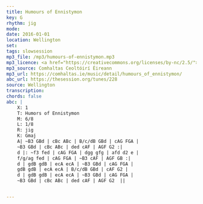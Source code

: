 ```yaml
---
title: Humours of Ennistymon
key: G
rhythm: jig
mode:
date: 2016-01-01
location: Wellington
set:
tags: slowsession 
mp3_file: /mp3/humours-of-ennistymon.mp3
mp3_licence: <a href="https://creativecommons.org/licenses/by-nc/2.5/">CC-BY-NC-2.5</a>
mp3_source: Comhaltas Ceoltóirí Éireann
mp3_url: https://comhaltas.ie/music/detail/humours_of_ennistymon/
abc_url: https://thesession.org/tunes/228
source: Wellington
transcription:
chords: false
abc: |
    X: 1
    T: Humors of Ennistymon
    M: 6/8
    L: 1/8
    R: jig
    K: Gmaj
    A| ~B3 GBd | cBc ABc | B/c/dB GBd | cAG FGA |
    ~B3 GBd | cBc ABc | ded cAF | AGF G2 :|
    d |: ~f3 fed | cAG FGA | dgg gfg | afd d2 e |
    f/g/ag fed | cAG FGA | ~B3 cAF | AGF GB :|
    d | gdB gdB | ecA ecA | ~B3 GBd | cAG FGA |
    gdB gdB | ecA ecA | B/c/dB GBd | cAF G2 |
    d | gdB gdB | ecA ecA | ~B3 GBd | cAG FGA |
    ~B3 GBd | cBc ABc | ded cAF | AGF G2  ||


---
```

